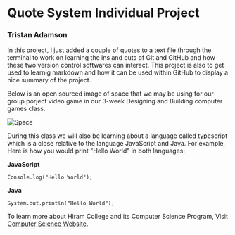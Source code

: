 # Quote System Individual Project

### Tristan Adamson

In this project, I just added a couple of quotes to a text file through the terminal to work on learning the ins and outs of Git and GitHub and how these two version control softwares can interact. This project is also to get used to learnig markdown and how it can be used within GitHub to display a nice summary of the project.

Below is an open sourced image of space that we may be using for our group porject video game in our 3-week Designing and Building computer games class.

![Space](Users/tristanadamson/Desktop/Space.jpeg)

During this class we will also be learning about a language called typescript which is a close relative to the language JavaScript and Java. For example, Here is how you would print "Hello World" in both languages: 

**JavaScript**

```Console.log("Hello World");```

**Java**

```System.out.println("Hello World");```

To learn more about Hiram College and its Computer Science Program, Visit [Computer Science Website](https://cpsc.hiram.edu).
